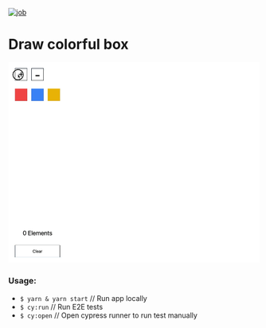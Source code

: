 [![job](https://github.com/ebazhanov/draw-color-boxes/actions/workflows/e2e.yml/badge.svg?event=push)](https://github.com/Ebazhanov/draw-color-boxes/actions)

# Draw colorful box



![gif](color_box.gif)



### Usage:
- `$ yarn & yarn start` // Run app locally
- `$ cy:run` // Run E2E tests
- `$ cy:open` // Open cypress runner to run test manually